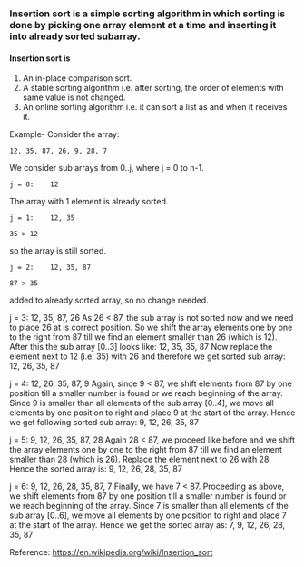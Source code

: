 ### Insertion sort is a simple sorting algorithm in which sorting is done by picking one array element at a time and inserting it into already sorted subarray.

#### Insertion sort is
1. An in-place comparison sort.
2. A stable sorting algorithm i.e. after sorting, the order of elements with same value is not changed.
3. An online sorting algorithm i.e. it can sort a list as and when it receives it.

Example- Consider the array:
```
12, 35, 87, 26, 9, 28, 7
```

We consider sub arrays from 0..j, where j = 0 to n-1.

```
j = 0:    12
```

The array with 1 element is already sorted.

```
j = 1:    12, 35
```

```
35 > 12
```

so the array is still sorted.

```
j = 2:    12, 35, 87
```

```
87 > 35
```

added to already sorted array, so no change needed.

j = 3:    12, 35, 87, 26
As 26 < 87, the sub array is not sorted now and we need to place 26 at is correct position.
So we shift the array elements one by one to the right from 87 till we find an element smaller than 26 (which is 12).
After this the sub array [0..3] looks like:
        12, 35, 35, 87
Now replace the element next to 12 (i.e. 35) with 26 and therefore we get sorted sub array:
        12, 26, 35, 87

j = 4:    12, 26, 35, 87, 9
Again, since 9 < 87, we shift elements from 87 by one position till a smaller number is found or we reach beginning of the array. Since 9 is smaller than all elements of the sub array [0..4], we move all elements by one position to right and place 9 at the start of the array. Hence we get following sorted sub array:
        9, 12, 26, 35, 87

j = 5:    9, 12, 26, 35, 87, 28
Again 28 < 87, we proceed like before and we shift the array elements one by one to the right from 87 till we find an element smaller than 28 (which is 26). Replace the element next to 26 with 28. Hence the sorted array is:
        9, 12, 26, 28, 35, 87

j = 6:    9, 12, 26, 28, 35, 87, 7
Finally, we have 7 < 87. Proceeding as above, we shift elements from 87 by one position till a smaller number is found or we reach beginning of the array.  Since 7 is smaller than all elements of the sub array [0..6], we move all elements by one position to right and place 7 at the start of the array. Hence we get the sorted array as:
        7, 9, 12, 26, 28, 35, 87

Reference: https://en.wikipedia.org/wiki/Insertion_sort
